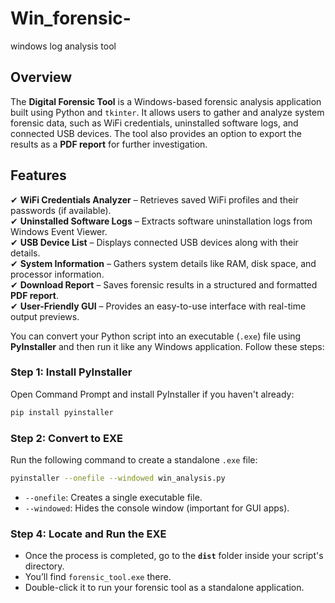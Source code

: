 # Win_forensic-
windows log analysis tool

## Overview  
The **Digital Forensic Tool** is a Windows-based forensic analysis application built using Python and `tkinter`. It allows users to gather and analyze system forensic data, such as WiFi credentials, uninstalled software logs, and connected USB devices. The tool also provides an option to export the results as a **PDF report** for further investigation.  

## Features  
✔ **WiFi Credentials Analyzer** – Retrieves saved WiFi profiles and their passwords (if available).  
✔ **Uninstalled Software Logs** – Extracts software uninstallation logs from Windows Event Viewer.  
✔ **USB Device List** – Displays connected USB devices along with their details.  
✔ **System Information** – Gathers system details like RAM, disk space, and processor information.  
✔ **Download Report** – Saves forensic results in a structured and formatted **PDF report**.  
✔ **User-Friendly GUI** – Provides an easy-to-use interface with real-time output previews.  


You can convert your Python script into an executable (`.exe`) file using **PyInstaller** and then run it like any Windows application. Follow these steps:

### **Step 1: Install PyInstaller**  
Open Command Prompt and install PyInstaller if you haven't already:  
```bash
pip install pyinstaller
```


### **Step 2: Convert to EXE**  
Run the following command to create a standalone `.exe` file:  
```bash
pyinstaller --onefile --windowed win_analysis.py
```
- `--onefile`: Creates a single executable file.  
- `--windowed`: Hides the console window (important for GUI apps).  

### **Step 4: Locate and Run the EXE**  
- Once the process is completed, go to the **`dist`** folder inside your script's directory.  
- You’ll find `forensic_tool.exe` there.  
- Double-click it to run your forensic tool as a standalone application.  


